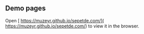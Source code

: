 
## Demo pages

Open [ https://muzeyr.github.io/sepetde.com/]( https://muzeyr.github.io/sepetde.com/) to view it in the browser.

